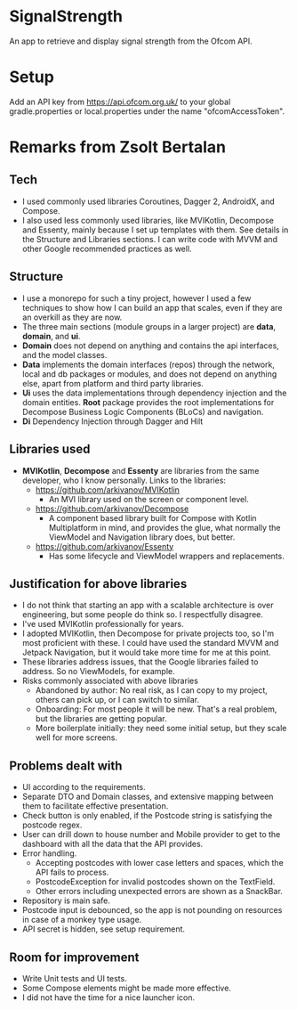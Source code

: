 # SignalStrength

An app to retrieve and display signal strength from the Ofcom API.

# Setup

Add an API key from https://api.ofcom.org.uk/ to your global gradle.properties or local.properties under the name 
"ofcomAccessToken".

# Remarks from Zsolt Bertalan

## Tech

* I used commonly used libraries Coroutines, Dagger 2, AndroidX, and Compose.
* I also used less commonly used libraries, like MVIKotlin, Decompose and Essenty, mainly because I set up templates 
  with them. See details in the Structure and Libraries sections. I can write code with MVVM and other Google 
  recommended practices as well.

## Structure

* I use a monorepo for such a tiny project, however I used a few techniques to show how I can build an app that 
  scales, even if they are an overkill as they are now.
* The three main sections (module groups in a larger project) are **data**, **domain**, and **ui**.
* **Domain** does not depend on anything and contains the api interfaces, and the model classes.
* **Data** implements the domain interfaces (repos) through the network, local and db packages or modules, and does not 
  depend on anything else, apart from platform and third party libraries.
* **Ui** uses the data implementations through dependency injection and the domain entities. **Root** package 
  provides the root implementations for Decompose Business Logic Components (BLoCs) and navigation.
* **Di** Dependency Injection through Dagger and Hilt

## Libraries used

* **MVIKotlin**, **Decompose** and **Essenty** are libraries from the same developer, who I know personally. Links to 
  the libraries:
  * https://github.com/arkivanov/MVIKotlin
    * An MVI library used on the screen or component level.
  * https://github.com/arkivanov/Decompose
    * A component based library built for Compose with Kotlin Multiplatform in mind, and provides the glue, what 
      normally the ViewModel and Navigation library does, but better. 
  * https://github.com/arkivanov/Essenty
    * Has some lifecycle and ViewModel wrappers and replacements.

## Justification for above libraries

* I do not think that starting an app with a scalable architecture is over engineering, but some people do think so. 
  I respectfully disagree.
* I've used MVIKotlin professionally for years.
* I adopted MVIKotlin, then Decompose for private projects too, so I'm most proficient with these. I could have used 
  the standard MVVM and Jetpack Navigation, but it would take more time for me at this point.
* These libraries address issues, that the Google libraries failed to address. So no ViewModels, for example.
* Risks commonly associated with above libraries
  * Abandoned by author: No real risk, as I can copy to my project, others can pick up, or I can switch to similar.
  * Onboarding: For most people it will be new. That's a real problem, but the libraries are getting popular.
  * More boilerplate initially: they need some initial setup, but they scale well for more screens.

## Problems dealt with

* UI according to the requirements.
* Separate DTO and Domain classes, and extensive mapping between them to facilitate effective presentation.
* Check button is only enabled, if the Postcode string is satisfying the postcode regex.
* User can drill down to house number and Mobile provider to get to the dashboard with all the data that the API 
  provides.
* Error handling.
  * Accepting postcodes with lower case letters and spaces, which the API fails to process.
  * PostcodeException for invalid postcodes shown on the TextField.
  * Other errors including unexpected errors are shown as a SnackBar.
* Repository is main safe.
* Postcode input is debounced, so the app is not pounding on resources in case of a monkey type usage.
* API secret is hidden, see setup requirement.

## Room for improvement

* Write Unit tests and UI tests.
* Some Compose elements might be made more effective.
* I did not have the time for a nice launcher icon.
